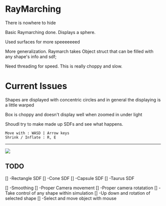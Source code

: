 # RayMarching
There is nowhere to hide


Basic Raymarching done. Displays a sphere.

Used surfaces for more speeeeeeed

More generalization. Raymarch takes Object struct that can be filled with any shape's info and sdf;

Need threading for speed. This is really choppy and slow.

# Current Issues

Shapes are displayed with concentric circles and in general the displaying is a little warped

Box is choppy and doesn't display well when zoomed in under light

Shoudl try to make made up SDFs and see what happens.

```
Move with : WASD | Arrow keys
Shrink / Inflate : R, E
```

---


![]("Ressources/Img1.png")

## TODO

[] -Rectangle SDF
[] -Cone SDF
[] -Capsule SDF
[] -Taurus SDF

[] -Smoothing
[] -Proper Camera movement
[] -Proper camera rotatation
[] -Take control of any shape within simulation
[] -Up down and rotation of selected shape
[] -Select and move object with mouse
